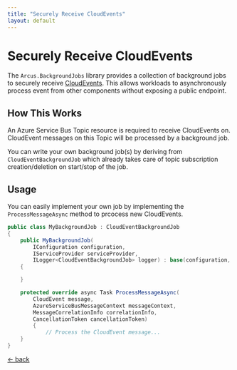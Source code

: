 ```yaml
---
title: "Securely Receive CloudEvents"
layout: default
---
```


# Securely Receive CloudEvents

The `Arcus.BackgroundJobs` library provides a collection of background jobs to securely receive [CloudEvents](https://github.com/cloudevents/spec).
This allows workloads to asynchronously process event from other components without exposing a public endpoint.

## How This Works

An Azure Service Bus Topic resource is required to receive CloudEvents on. CloudEvent messages on this Topic will be processed by a background job.

You can write your own background job(s) by deriving from `CloudEventBackgroundJob` which already takes care of topic subscription creation/deletion on start/stop of the job.

## Usage

You can easily implement your own job by implementing the `ProcessMessageAsync` method to prcocess new CloudEvents.

```csharp
public class MyBackgroundJob : CloudEventBackgroundJob
{
    public MyBackgroundJob(
        IConfiguration configuration,
        IServiceProvider serviceProvider,
        ILogger<CloudEventBackgroundJob> logger) : base(configuration, serviceProvider, logger)
    {

    }

    protected override async Task ProcessMessageAsync(
        CloudEvent message,
        AzureServiceBusMessageContext messageContext,
        MessageCorrelationInfo correlationInfo,
        CancellationToken cancellationToken)
        {
            // Process the CloudEvent message...
    }
}
```

[&larr; back](/)
